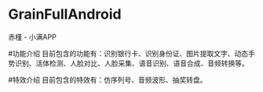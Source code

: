 # GrainFullAndroid
赤槿 - 小满APP

#功能介绍
目前包含的功能有：识别银行卡、识别身份证、图片提取文字、动态手势识别、活体检测、人脸对比、人脸采集、语音识别、语音合成、音频转换等。

#特效介绍
目前包含的特效有：仿序列号、音频波形、抽奖转盘。